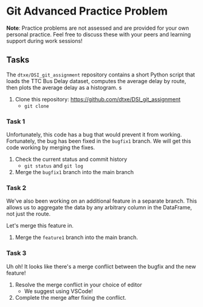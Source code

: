 # Git Advanced Practice Problem

**Note**: Practice problems are not assessed and are provided for your own personal practice. Feel free to discuss these with your peers and learning support during work sessions!

## Tasks
The `dtxe/DSI_git_assignment` repository contains a short Python script that 
loads the TTC Bus Delay dataset, computes the average delay by route, then 
plots the average delay as a histogram.
s
1. Clone this repository: https://github.com/dtxe/DSI_git_assignment
    * `git clone`

### Task 1
Unfortunately, this code has a bug that would prevent it from working.
Fortunately, the bug has been fixed in the `bugfix1` branch. We will
get this code working by merging the fixes.

1. Check the current status and commit history
    * `git status` and `git log`
2. Merge the `bugfix1` branch into the main branch

### Task 2
We've also been working on an additional feature in a separate branch.
This allows us to aggregate the data by any arbitrary column in the DataFrame, not just the route.

Let's merge this feature in.

1. Merge the `feature1` branch into the main branch.

### Task 3
Uh oh! It looks like there's a merge conflict between the bugfix and the new feature!

1. Resolve the merge conflict in your choice of editor
    * We suggest using VSCode!
2. Complete the merge after fixing the conflict.


